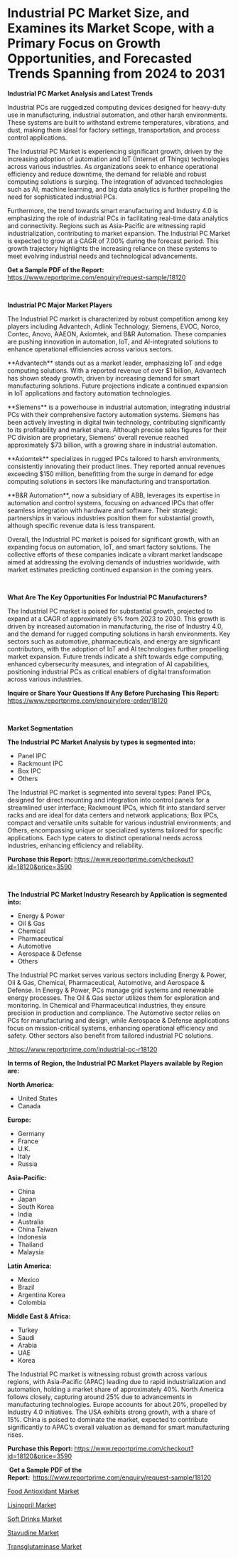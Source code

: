 <p><h1>Industrial PC Market Size, and Examines its Market Scope, with a Primary Focus on Growth Opportunities, and Forecasted Trends Spanning from 2024 to 2031</h1></p><p><strong>Industrial PC Market Analysis and Latest Trends</strong></p>
<p><p>Industrial PCs are ruggedized computing devices designed for heavy-duty use in manufacturing, industrial automation, and other harsh environments. These systems are built to withstand extreme temperatures, vibrations, and dust, making them ideal for factory settings, transportation, and process control applications.</p><p>The Industrial PC Market is experiencing significant growth, driven by the increasing adoption of automation and IoT (Internet of Things) technologies across various industries. As organizations seek to enhance operational efficiency and reduce downtime, the demand for reliable and robust computing solutions is surging. The integration of advanced technologies such as AI, machine learning, and big data analytics is further propelling the need for sophisticated industrial PCs.</p><p>Furthermore, the trend towards smart manufacturing and Industry 4.0 is emphasizing the role of industrial PCs in facilitating real-time data analytics and connectivity. Regions such as Asia-Pacific are witnessing rapid industrialization, contributing to market expansion. The Industrial PC Market is expected to grow at a CAGR of 7.00% during the forecast period. This growth trajectory highlights the increasing reliance on these systems to meet evolving industrial needs and technological advancements.</p></p>
<p><strong>Get a Sample PDF of the Report:&nbsp;</strong> <a href="https://www.reportprime.com/enquiry/request-sample/18120?utm_campaign=904&utm_medium=2&utm_source=Github&utm_content=ia&utm_term=20112024&utm_id=industrial-pc">https://www.reportprime.com/enquiry/request-sample/18120</a></p>
<p>&nbsp;</p>
<p><strong>Industrial PC Major Market Players</strong></p>
<p><p>The Industrial PC market is characterized by robust competition among key players including Advantech, Adlink Technology, Siemens, EVOC, Norco, Contec, Anovo, AAEON, Axiomtek, and B&R Automation. These companies are pushing innovation in automation, IoT, and AI-integrated solutions to enhance operational efficiencies across various sectors.</p><p>**Advantech** stands out as a market leader, emphasizing IoT and edge computing solutions. With a reported revenue of over $1 billion, Advantech has shown steady growth, driven by increasing demand for smart manufacturing solutions. Future projections indicate a continued expansion in IoT applications and factory automation technologies.</p><p>**Siemens** is a powerhouse in industrial automation, integrating industrial PCs with their comprehensive factory automation systems. Siemens has been actively investing in digital twin technology, contributing significantly to its profitability and market share. Although precise sales figures for their PC division are proprietary, Siemens' overall revenue reached approximately $73 billion, with a growing share in industrial automation.</p><p>**Axiomtek** specializes in rugged IPCs tailored to harsh environments, consistently innovating their product lines. They reported annual revenues exceeding $150 million, benefitting from the surge in demand for edge computing solutions in sectors like manufacturing and transportation.</p><p>**B&R Automation**, now a subsidiary of ABB, leverages its expertise in automation and control systems, focusing on advanced IPCs that offer seamless integration with hardware and software. Their strategic partnerships in various industries position them for substantial growth, although specific revenue data is less transparent.</p><p>Overall, the Industrial PC market is poised for significant growth, with an expanding focus on automation, IoT, and smart factory solutions. The collective efforts of these companies indicate a vibrant market landscape aimed at addressing the evolving demands of industries worldwide, with market estimates predicting continued expansion in the coming years.</p></p>
<p>&nbsp;</p>
<p><strong>What Are The Key Opportunities For Industrial PC Manufacturers?</strong></p>
<p><p>The Industrial PC market is poised for substantial growth, projected to expand at a CAGR of approximately 6% from 2023 to 2030. This growth is driven by increased automation in manufacturing, the rise of Industry 4.0, and the demand for rugged computing solutions in harsh environments. Key sectors such as automotive, pharmaceuticals, and energy are significant contributors, with the adoption of IoT and AI technologies further propelling market expansion. Future trends indicate a shift towards edge computing, enhanced cybersecurity measures, and integration of AI capabilities, positioning industrial PCs as critical enablers of digital transformation across various industries.</p></p>
<p><strong>Inquire or Share Your Questions If Any Before Purchasing This Report:</strong> <a href="https://www.reportprime.com/enquiry/pre-order/18120?utm_campaign=904&utm_medium=2&utm_source=Github&utm_content=ia&utm_term=20112024&utm_id=industrial-pc">https://www.reportprime.com/enquiry/pre-order/18120</a></p>
<p>&nbsp;</p>
<p><strong>Market Segmentation</strong></p>
<p><strong>The Industrial PC Market Analysis by types is segmented into:</strong></p>
<p><ul><li>Panel IPC</li><li>Rackmount IPC</li><li>Box IPC</li><li>Others</li></ul></p>
<p><p>The Industrial PC market is segmented into several types: Panel IPCs, designed for direct mounting and integration into control panels for a streamlined user interface; Rackmount IPCs, which fit into standard server racks and are ideal for data centers and network applications; Box IPCs, compact and versatile units suitable for various industrial environments; and Others, encompassing unique or specialized systems tailored for specific applications. Each type caters to distinct operational needs across industries, enhancing efficiency and reliability.</p></p>
<p><strong>Purchase this Report:&nbsp;</strong><a href="https://www.reportprime.com/checkout?id=18120&price=3590&utm_campaign=904&utm_medium=2&utm_source=Github&utm_content=ia&utm_term=20112024&utm_id=industrial-pc">https://www.reportprime.com/checkout?id=18120&price=3590</a></p>
<p>&nbsp;</p>
<p><strong>The Industrial PC Market Industry Research by Application is segmented into:</strong></p>
<p><ul><li>Energy & Power</li><li>Oil & Gas</li><li>Chemical</li><li>Pharmaceutical</li><li>Automotive</li><li>Aerospace & Defense</li><li>Others</li></ul></p>
<p><p>The Industrial PC market serves various sectors including Energy & Power, Oil & Gas, Chemical, Pharmaceutical, Automotive, and Aerospace & Defense. In Energy & Power, PCs manage grid systems and renewable energy processes. The Oil & Gas sector utilizes them for exploration and monitoring. In Chemical and Pharmaceutical industries, they ensure precision in production and compliance. The Automotive sector relies on PCs for manufacturing and design, while Aerospace & Defense applications focus on mission-critical systems, enhancing operational efficiency and safety. Other sectors also benefit from tailored industrial PC solutions.</p></p>
<p><a href="https://www.reportprime.com/industrial-pc-r18120?utm_campaign=904&utm_medium=2&utm_source=Github&utm_content=ia&utm_term=20112024&utm_id=industrial-pc">&nbsp;https://www.reportprime.com/industrial-pc-r18120</a></p>
<p><strong>In terms of Region, the Industrial PC Market Players available by Region are:</strong></p>
<p>
    <p> <strong> North America: </strong>
        <ul>
            <li>United States</li>
            <li>Canada</li>
        </ul>
        </p> 
    <p> <strong> Europe: </strong>
        <ul>
            <li>Germany</li>
            <li>France</li>
            <li>U.K.</li>
            <li>Italy</li>
            <li>Russia</li>
        </ul>
        </p> 
    <p> <strong> Asia-Pacific: </strong>
        <ul>
            <li>China</li>
            <li>Japan</li>
            <li>South Korea</li>
            <li>India</li>
            <li>Australia</li>
            <li>China Taiwan</li>
            <li>Indonesia</li>
            <li>Thailand</li>
            <li>Malaysia</li>
        </ul>
        </p> 
    <p> <strong> Latin America: </strong>
        <ul>
            <li>Mexico</li>
            <li>Brazil</li>
            <li>Argentina Korea</li>
            <li>Colombia</li>
        </ul>
        </p> 
    <p> <strong> Middle East & Africa: </strong>
        <ul>
            <li>Turkey</li>
            <li>Saudi</li>
            <li>Arabia</li>
            <li>UAE</li>
            <li>Korea</li>
        </ul>
    </p>
    </p>
<p><p>The Industrial PC market is witnessing robust growth across various regions, with Asia-Pacific (APAC) leading due to rapid industrialization and automation, holding a market share of approximately 40%. North America follows closely, capturing around 25% due to advancements in manufacturing technologies. Europe accounts for about 20%, propelled by Industry 4.0 initiatives. The USA exhibits strong growth, with a share of 15%. China is poised to dominate the market, expected to contribute significantly to APAC’s overall valuation as demand for smart manufacturing rises.</p></p>
<p><strong>Purchase this Report: </strong><a href="https://www.reportprime.com/checkout?id=18120&price=3590&utm_campaign=904&utm_medium=2&utm_source=Github&utm_content=ia&utm_term=20112024&utm_id=industrial-pc">https://www.reportprime.com/checkout?id=18120&price=3590</a></p>
<p>&nbsp;<strong>Get a Sample PDF of the Report:&nbsp;&nbsp;</strong><a href="https://www.reportprime.com/enquiry/request-sample/18120?utm_campaign=904&utm_medium=2&utm_source=Github&utm_content=ia&utm_term=20112024&utm_id=industrial-pc">https://www.reportprime.com/enquiry/request-sample/18120</a></p>
<p><strong></strong></p>
<p><p><a href="https://www.linkedin.com/pulse/whats-driving-food-antioxidant-market-boom-key-growth-drivers-qjhse?utm_campaign=904&utm_medium=2&utm_source=Github&utm_content=ia&utm_term=20112024&utm_id=industrial-pc">Food Antioxidant Market</a></p><p><a href="https://issuu.com/reportprime-2/docs/lisinopril-market-size-2030.pptx_913e2f1c813aec?utm_campaign=904&utm_medium=2&utm_source=Github&utm_content=ia&utm_term=20112024&utm_id=industrial-pc">Lisinopril Market</a></p><p><a href="https://www.linkedin.com/pulse/according-latest-trend-analysis-soft-drinks-market-poised-zes2e?utm_campaign=904&utm_medium=2&utm_source=Github&utm_content=ia&utm_term=20112024&utm_id=industrial-pc">Soft Drinks Market</a></p><p><a href="https://issuu.com/reportprime-2/docs/stavudine-market-size-2030.pptx_1ea7c6a97d81f4?utm_campaign=904&utm_medium=2&utm_source=Github&utm_content=ia&utm_term=20112024&utm_id=industrial-pc">Stavudine Market</a></p><p><a href="https://www.linkedin.com/pulse/regional-development-deployment-revenue-growth-transglutaminase-49jjc?utm_campaign=904&utm_medium=2&utm_source=Github&utm_content=ia&utm_term=20112024&utm_id=industrial-pc">Transglutaminase Market</a></p></p>